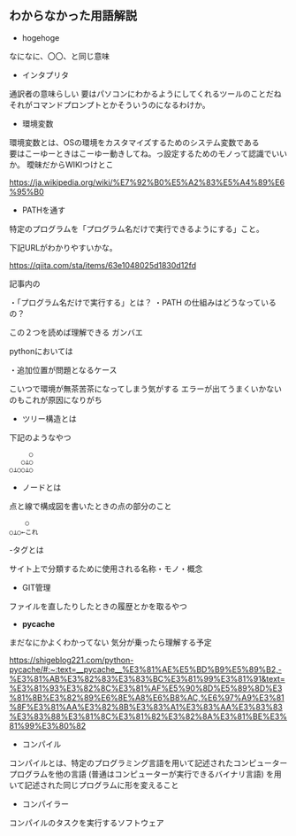 ## わからなかった用語解説

- hogehoge

なになに、〇〇、と同じ意味

- インタプリタ

通訳者の意味らしい 要はパソコンにわかるようにしてくれるツールのことだね
それがコマンドプロンプトとかそういうのになるわけか。

- 環境変数

環境変数とは、OSの環境をカスタマイズするためのシステム変数である	
要はこーゆーときはこーゆー動きしてね。っ設定するためのモノって認識でいいか。
曖昧だからWIKIつけとこ

https://ja.wikipedia.org/wiki/%E7%92%B0%E5%A2%83%E5%A4%89%E6%95%B0

- PATHを通す

特定のプログラムを「プログラム名だけで実行できるようにする」こと。

下記URLがわかりやすいかな。

https://qiita.com/sta/items/63e1048025d1830d12fd

記事内の

・「プログラム名だけで実行する」とは？
・PATH の仕組みはどうなっているの？

この２つを読めば理解できる ガンバエ


pythonにおいては

・追加位置が問題となるケース

こいつで環境が無茶苦茶になってしまう気がする
エラーが出てうまくいかないのもこれが原因になりがち


- ツリー構造とは
	
下記のようなやつ

	     ○
	   ○⊥○
	○⊥○○⊥○

- ノードとは

点と線で構成図を書いたときの点の部分のこと

        ○
	○⊥○←これ

-タグとは

サイト上で分類するために使用される名称・モノ・概念

- GIT管理

ファイルを直したりしたときの履歴とかを取るやつ

- __pycache__

まだなにかよくわかってない
気分が乗ったら理解する予定

https://shigeblog221.com/python-pycache/#:~:text=__pycache__%E3%81%AE%E5%BD%B9%E5%89%B2,-%E3%81%AB%E3%82%83%E3%83%BC%E3%81%99%E3%81%91&text=%E3%81%93%E3%82%8C%E3%81%AF%E5%90%8D%E5%89%8D%E3%81%8B%E3%82%89%E6%8E%A8%E6%B8%AC,%E6%97%A9%E3%81%8F%E3%81%AA%E3%82%8B%E3%83%A1%E3%83%AA%E3%83%83%E3%83%88%E3%81%8C%E3%81%82%E3%82%8A%E3%81%BE%E3%81%99%E3%80%82

- コンパイル

コンパイルとは、特定のプログラミング言語を用いて記述されたコンピュータープログラムを他の言語 (普通はコンピューターが実行できるバイナリ言語) を用いて記述された同じプログラムに形を変えること

- コンパイラー

コンパイルのタスクを実行するソフトウェア